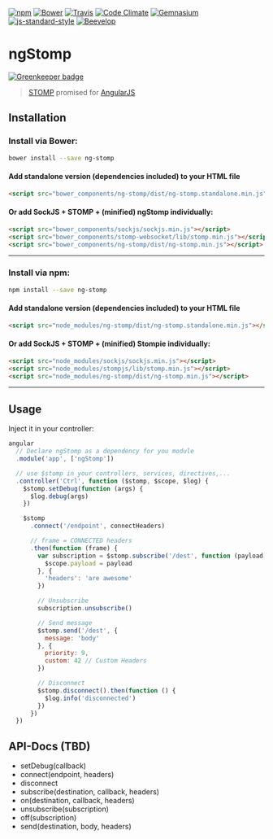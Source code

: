 [![npm](https://img.shields.io/npm/v/ng-stomp.svg?style=flat-square)](https://www.npmjs.com/package/ng-stomp)
[![Bower](https://img.shields.io/bower/v/ng-stomp.svg?style=flat-square)](#bower)
[![Travis](https://img.shields.io/travis/beevelop/ng-stomp.svg?style=flat-square)](https://travis-ci.org/beevelop/ng-stomp)
[![Code Climate](https://img.shields.io/codeclimate/github/beevelop/ng-stomp.svg?style=flat-square)](https://codeclimate.com/github/beevelop/ng-stomp)
[![Gemnasium](https://img.shields.io/gemnasium/beevelop/ng-stomp.svg?style=flat-square)](https://gemnasium.com/beevelop/ng-stomp)
[![js-standard-style](https://img.shields.io/badge/code%20style-standard-brightgreen.svg?style=flat-square)](http://standardjs.com/)
[![Beevelop](https://links.beevelop.com/honey-badge)](https://beevelop.com)

# ngStomp

[![Greenkeeper badge](https://badges.greenkeeper.io/beevelop/ng-stomp.svg)](https://greenkeeper.io/)

> [STOMP](http://jmesnil.net/stomp-websocket/doc/) promised for [AngularJS](https://angularjs.org)

## Installation

### Install via Bower:
```bash
bower install --save ng-stomp
```

#### Add standalone version (dependencies included) to your HTML file
```html
<script src="bower_components/ng-stomp/dist/ng-stomp.standalone.min.js"></script>
```

#### Or add SockJS + STOMP + (minified) ngStomp individually:
```html
<script src="bower_components/sockjs/sockjs.min.js"></script>
<script src="bower_components/stomp-websocket/lib/stomp.min.js"></script>
<script src="bower_components/ng-stomp/dist/ng-stomp.min.js"></script>
```
----

### Install via npm:
```bash
npm install --save ng-stomp
```

#### Add standalone version (dependencies included) to your HTML file
```html
<script src="node_modules/ng-stomp/dist/ng-stomp.standalone.min.js"></script>
```

#### Or add SockJS + STOMP + (minified) Stompie individually:
```html
<script src="node_modules/sockjs/sockjs.min.js"></script>
<script src="node_modules/stompjs/lib/stomp.min.js"></script>
<script src="node_modules/ng-stomp/dist/ng-stomp.min.js"></script>
```
----

## Usage
Inject it in your controller:
```js
angular
  // Declare ngStomp as a dependency for you module
  .module('app', ['ngStomp'])

  // use $stomp in your controllers, services, directives,...
  .controller('Ctrl', function ($stomp, $scope, $log) {
    $stomp.setDebug(function (args) {
      $log.debug(args)
    })

    $stomp
      .connect('/endpoint', connectHeaders)

      // frame = CONNECTED headers
      .then(function (frame) {
        var subscription = $stomp.subscribe('/dest', function (payload, headers, res) {
          $scope.payload = payload
        }, {
          'headers': 'are awesome'
        })

        // Unsubscribe
        subscription.unsubscribe()

        // Send message
        $stomp.send('/dest', {
          message: 'body'
        }, {
          priority: 9,
          custom: 42 // Custom Headers
        })

        // Disconnect
        $stomp.disconnect().then(function () {
          $log.info('disconnected')
        })
      })
  })
```

## API-Docs (TBD)
- setDebug(callback)
- connect(endpoint, headers)
- disconnect
- subscribe(destination, callback, headers)
- on(destination, callback, headers)
- unsubscribe(subscription)
- off(subscription)
- send(destination, body, headers)